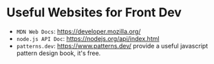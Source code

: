 # Useful Websites for Front Dev
- `MDN Web Docs`: https://developer.mozilla.org/
- `node.js API Doc`: https://nodejs.org/api/index.html
- `patterns.dev`: https://www.patterns.dev/ provide a useful javascript pattern design book, it's free.